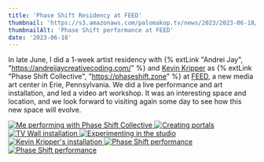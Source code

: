 ```yaml
---
title: 'Phase Shift Residency at FEED'
thumbnail: 'https://s3.amazonaws.com/palomakop.tv/news/2023/2023-06-18/feed_performance.jpg'
thumbnailAlt: 'Phase Shift performance at FEED'
date: '2023-06-18'
---
```


In late June, I did a 1-week artist residency with {% extLink "Andrei Jay", "https://andreijaycreativecoding.com/" %} and <a href="https://www.kevinkripper.com/" rel="noopener" target="_blank">Kevin Kripper</a> as {% extLink "Phase Shift Collective", "https://phaseshift.zone" %} at <a href="https://feed.art/" rel="noopener" target="_blank">FEED</a>, a new media art center in Erie, Pennsylvania. We did a live performance and art installation, and led a video art workshop. It was an interesting space and location, and we look forward to visiting again some day to see how this new space will evolve.

<div class="photo-grid-2-columns lightbox" id="feed-residency-lightbox">
<a class="full-width" href="https://s3.amazonaws.com/palomakop.tv/news/2023/2023-06-18/feed_residency_1_2000px.jpg" title="Me performing with Phase Shift Collective">
<img alt="Me performing with Phase Shift Collective" loading="lazy" src="https://s3.amazonaws.com/palomakop.tv/news/2023/2023-06-18/feed_residency_1_1440px.jpg"/>
</a>
<a href="https://s3.amazonaws.com/palomakop.tv/news/2023/2023-06-18/feed_residency_2_2000px.jpg" title="Creating portals">
<img alt="Creating portals" loading="lazy" src="https://s3.amazonaws.com/palomakop.tv/news/2023/2023-06-18/feed_residency_2_720px.jpg"/>
</a>
<a href="https://s3.amazonaws.com/palomakop.tv/news/2023/2023-06-18/feed_residency_3_2000px.jpg" title="TV Wall installation">
<img alt="TV Wall installation" loading="lazy" src="https://s3.amazonaws.com/palomakop.tv/news/2023/2023-06-18/feed_residency_3_720px.jpg"/>
</a>
<a href="https://s3.amazonaws.com/palomakop.tv/news/2023/2023-06-18/feed_residency_4_2000px.jpg" title="Experimenting in the studio">
<img alt="Experimenting in the studio" loading="lazy" src="https://s3.amazonaws.com/palomakop.tv/news/2023/2023-06-18/feed_residency_4_720px.jpg"/>
</a>
<a href="https://s3.amazonaws.com/palomakop.tv/news/2023/2023-06-18/feed_residency_5_2000px.jpg" title="Kevin Kripper's installation">
<img alt="Kevin Kripper's installation" loading="lazy" src="https://s3.amazonaws.com/palomakop.tv/news/2023/2023-06-18/feed_residency_5_720px.jpg"/>
</a>
<a href="https://s3.amazonaws.com/palomakop.tv/news/2023/2023-06-18/feed_residency_6_2000px.jpg" title="Phase Shift performance">
<img alt="Phase Shift performance" loading="lazy" src="https://s3.amazonaws.com/palomakop.tv/news/2023/2023-06-18/feed_residency_6_720px.jpg"/>
</a>
<a href="https://s3.amazonaws.com/palomakop.tv/news/2023/2023-06-18/feed_residency_7_2000px.jpg" title="Phase Shift performance">
<img alt="Phase Shift performance" loading="lazy" src="https://s3.amazonaws.com/palomakop.tv/news/2023/2023-06-18/feed_residency_7_720px.jpg"/>
</a>
</div>
<script>
var feed_residency_lightbox = new SimpleLightbox({elements: '#feed-residency-lightbox a'});
</script>
